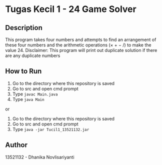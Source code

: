 # Tugas Kecil 1 - 24 Game Solver

## Description
This program takes four numbers and attempts to find an arrangement of these four numbers and the arithmetic operations (× + − /) to make the value 24.
Disclaimer: This program will print out duplicate solution if there are any duplicate numbers

## How to Run
1. Go to the directory where this repository is saved
2. Go to src and open cmd prompt
3. Type `javac Main.java`
4. Type `java Main`

or
1. Go to the directory where this repository is saved
2. Go to src and open cmd prompt
3. Type `java -jar Tucil1_13521132.jar`

## Author
13521132 - Dhanika Novlisariyanti
